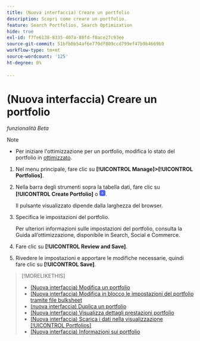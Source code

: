 ```yaml
---
title: (Nuova interfaccia) Creare un portfolio
description: Scopri come creare un portfolio.
feature: Search Portfolios, Search Optimization
hide: true
exl-id: f7fe6138-8335-407a-88fd-f0ace27c93ee
source-git-commit: 51bfb0b54af6e770df809ccd799ef47b9b4669b9
workflow-type: tm+mt
source-wordcount: '125'
ht-degree: 0%

---
```


# (Nuova interfaccia) Creare un portfolio

*funzionalità Beta*

>[!NOTE]
>
>* Per iniziare l&#39;ottimizzazione per un portfolio, modifica lo stato del portfolio in [ottimizzato](portfolio-about.md#portfolio-status).

1. Nel menu principale, fare clic su **[!UICONTROL Manage]>[!UICONTROL Portfolios]**.

1. Nella barra degli strumenti sopra la tabella dati, fare clic su **[!UICONTROL Create Portfolio]** o ![Aggiungi](/help/search-social-commerce/assets/add-new.png "Aggiungi").

   Il pulsante visualizzato dipende dalla larghezza del browser.

1. Specifica le impostazioni del portfolio.

   Per ulteriori informazioni sulle impostazioni del portfolio, consulta la Guida all’ottimizzazione, disponibile in Search, Social e Commerce.

1. Fare clic su **[!UICONTROL Review and Save]**.

1. Rivedere le impostazioni e apportare le modifiche necessarie, quindi fare clic su **[!UICONTROL Save]**.

>[!MORELIKETHIS]
>
>* [(Nuova interfaccia) Modifica un portfolio](portfolio-edit.md)
>* [(Nuova interfaccia) Modifica in blocco le impostazioni del portfolio tramite file bulksheet](portfolio-bulksheets.md)
>* [(nuova interfaccia) Duplica un portfolio](portfolio-duplicate.md)
>* [(Nuova interfaccia) Visualizza dettagli prestazioni portfolio](portfolio-details.md)
>* [(Nuova interfaccia) Scarica i dati nella visualizzazione [!UICONTROL Portfolios]](portfolio-view-report.md)
>* [(Nuova interfaccia) Informazioni sui portfolio](portfolio-about.md)
